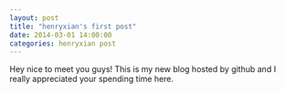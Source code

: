 ```yaml
---
layout: post
title: "henryxian's first post"
date: 2014-03-01 14:00:00
categories:	henryxian post
---
```


Hey nice to meet you guys! This is my new blog hosted by github and I really appreciated your spending time here.